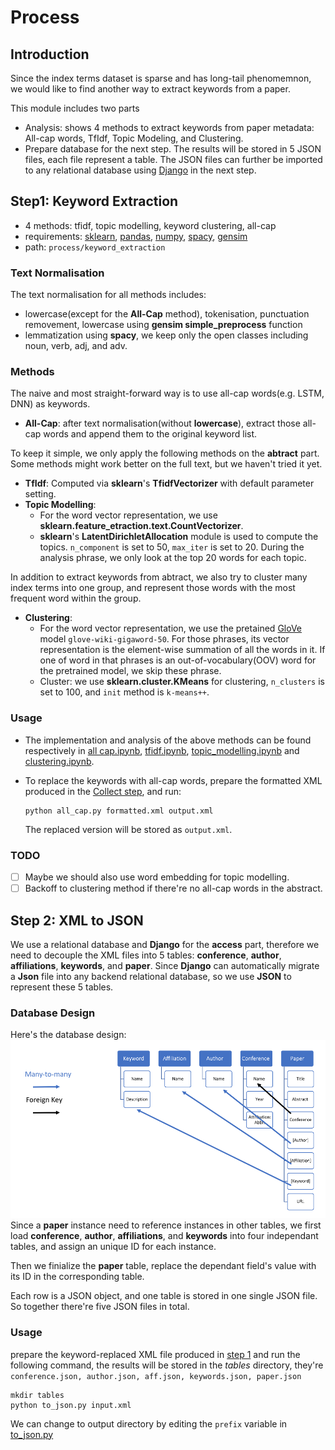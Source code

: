 # Process 

## Introduction
Since the index terms dataset is sparse and has long-tail phenomemnon, we would like to find another way to extract keywords from a paper. 

This module includes two parts
- Analysis: shows 4 methods to extract keywords from paper metadata: All-cap words, TfIdf, Topic Modeling, and Clustering. 
- Prepare database for the next step. The results will be stored in 5 JSON files, each file represent a table. The JSON files can further be imported to any relational database using [Django](https://www.djangoproject.com/) in the next step.

## Step1: Keyword Extraction
- 4 methods: tfidf, topic modelling, keyword clustering, all-cap 
- requirements: [sklearn](https://scikit-learn.org/stable/), [pandas](https://pandas.pydata.org/), [numpy](https://pandas.pydata.org/), [spacy](spacy.io), [gensim](https://radimrehurek.com/gensim/) 
- path: `process/keyword_extraction`

### Text Normalisation
The text normalisation for all methods includes:
- lowercase(except for the **All-Cap** method), tokenisation, punctuation removement, lowercase using **gensim simple_preprocess** function 
- lemmatization using **spacy**, we keep only the open classes including noun, verb, adj, and adv.

### Methods
The naive and most straight-forward way is to use all-cap words(e.g. LSTM, DNN) as keywords.
- **All-Cap**: after text normalisation(without **lowercase**), extract those all-cap words and append them to the original keyword list.

To keep it simple, we only apply the following methods on the **abtract** part. Some methods might work better on the full text, but we haven't tried it yet.
- **TfIdf**: Computed via **sklearn**'s **TfidfVectorizer** with default parameter setting. 
- **Topic Modelling**: 
  - For the word vector representation, we use **sklearn.feature_etraction.text.CountVectorizer**. 
  - **sklearn**'s **LatentDirichletAllocation** module is used to compute the topics. `n_component` is set to 50, `max_iter` is set to 20. During the analysis phrase, we only look at the top 20 words for each topic.

In addition to extract keywords from abtract, we also try to cluster many index terms into one group, and represent those words with the most frequent word within the group.
- **Clustering**: 
  - For the word vector representation, we use the pretained [GloVe](https://nlp.stanford.edu/projects/glove/) model `glove-wiki-gigaword-50`. For those phrases, its vector representation is the element-wise summation of all the words in it. If one of word in that phrases is an out-of-vocabulary(OOV) word for the pretrained model, we skip these phrase. 
  - Cluster: we use **sklearn.cluster.KMeans** for clustering, `n_clusters` is set to 100, and `init` method is `k-means++`. 

### Usage
- The implementation and analysis of the above methods can be found respectively in [all cap.ipynb](keyword_extraction/all%20cap.ipynb), [tfidf.ipynb](keyword_extraction/tfidf.ipynb), [topic_modelling.ipynb](keyword_extraction/topic%20modelling.ipynb) and [clustering.ipynb](keyword_extraction/cluster.ipynb). 
- To replace the keywords with all-cap words, prepare the formatted XML produced in the [Collect step](../collect/README.md), and run:
  
  ```
  python all_cap.py formatted.xml output.xml
  ```

  The replaced version will be stored as `output.xml`. 

### TODO 
- [ ] Maybe we should also use word embedding for topic modelling. 
- [ ] Backoff to clustering method if there're no all-cap words in the abstract.

## Step 2: XML to JSON 

We use a relational database and **Django** for the **access** part, therefore we need to decouple the XML files into 5 tables: **conference**, **author**, **affiliations**, **keywords**, and **paper**. 
Since **Django** can automatically migrate a **Json** file into any backend relational database, so we use **JSON** to represent these 5 tables. 

### Database Design
Here's the database design:
![database](../imgs/database.png)
Since a **paper** instance need to reference instances in other tables, we first load **conference**, **author**, **affiliations**, and **keywords** into four independant tables, and assign an unique ID for each instance. 

Then we finialize the **paper** table, replace the dependant  field's value with its ID in the corresponding table. 

Each row is a JSON object, and one table is stored in one single JSON file. So together there're five JSON files in total.

### Usage 

prepare the keyword-replaced XML file produced in [step 1](#step1-keyword-extraction) and run the following command, the results will be stored in the *tables* directory, they're `conference.json, author.json, aff.json, keywords.json, paper.json`
   ```
   mkdir tables
   python to_json.py input.xml
   ```

We can change to output directory by editing the `prefix` variable in [to_json.py](to_json.py)